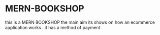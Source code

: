# MERN-BOOKSHOP
this is a MERN BOOKSHOP the main aim its shows on how an ecommerce application works ..it has a method of payment
